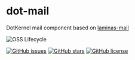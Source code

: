 # dot-mail

DotKernel mail component based on [laminas-mail](https://github.com/laminas/laminas-mail)

![OSS Lifecycle](https://img.shields.io/osslifecycle/dotkernel/dot-mail)

[![GitHub issues](https://img.shields.io/github/issues/dotkernel/dot-mail)](https://github.com/dotkernel/dot-mail/issues)
[![GitHub stars](https://img.shields.io/github/stars/dotkernel/dot-mail)](https://github.com/dotkernel/dot-mail/stargazers)
[![GitHub license](https://img.shields.io/github/license/dotkernel/dot-mail)](https://github.com/dotkernel/dot-mail/blob/3.0/LICENSE.md)
